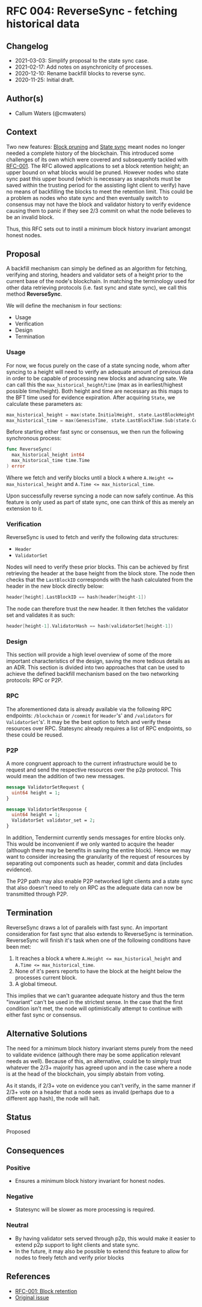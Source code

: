 # RFC 004: ReverseSync - fetching historical data

## Changelog

- 2021-03-03: Simplify proposal to the state sync case.
- 2021-02-17: Add notes on asynchronicity of processes.
- 2020-12-10: Rename backfill blocks to reverse sync.
- 2020-11-25: Initial draft.

## Author(s)

- Callum Waters (@cmwaters)

## Context

Two new features: [Block pruning](https://github.com/tendermint/tendermint/issues/3652)
and [State sync](https://github.com/tendermint/tendermint/blob/master/docs/architecture/adr-042-state-sync.md)
meant nodes no longer needed a complete history of the blockchain. This
introduced some challenges of its own which were covered and subsequently
tackled with [RFC-001](https://github.com/tendermint/spec/blob/master/rfc/001-block-retention.md).
The RFC allowed applications to set a block retention height; an upper bound on
what blocks would be pruned. However nodes who state sync past this upper bound
(which is necessary as snapshots must be saved within the trusting period for
the assisting light client to verify) have no means of backfilling the blocks
to meet the retention limit. This could be a problem as nodes who state sync and
then eventually switch to consensus may not have the block and validator
history to verify evidence causing them to panic if they see 2/3 commit on what
the node believes to be an invalid block.

Thus, this RFC sets out to instil a minimum block history invariant amongst
honest nodes.

## Proposal

A backfill mechanism can simply be defined as an algorithm for fetching,
verifying and storing, headers and validator sets of a height prior to the
current base of the node's blockchain. In matching the terminology used for
other data retrieving protocols (i.e. fast sync and state sync), we
call this method **ReverseSync**.

We will define the mechanism in four sections:
- Usage
- Verification
- Design
- Termination

### Usage

For now, we focus purely on the case of a state syncing node, whom after
syncing to a height will need to verify an adequate amount of previous data in
order to be capable of processing new blocks and advancing sate. We can call
this the `max_historical_height`/`time` (max as in earliest/highest possible
time/height). Both height and time are necessary as this maps to the BFT time
used for evidence expiration. After acquiring `State`, we calculate these
parameters as:

```go
max_historical_height = max(state.InitialHeight, state.LastBlockHeight - state.ConsensusParams.EvidenceAgeHeight)
max_historical_time = max(GenesisTime, state.LastBlockTime.Sub(state.ConsensusParams.EvidenceAgeTime))
```

Before starting either fast sync or consensus, we then run the following
synchronous process:

```go
func ReverseSync(
  max_historical_height int64
  max_historical_time time.Time
) error
```

Where we fetch and verify blocks until a block `A` where
`A.Height <= max_historical_height` and `A.Time <= max_historical_time`.

Upon successfully reverse syncing a node can now safely continue. As this
feature is only used as part of state sync, one can think of this as merely an
extension to it.

### Verification

ReverseSync is used to fetch and verify the following data structures:
- `Header`
- `ValidatorSet`

Nodes will need to verify these prior blocks. This can be achieved by first
retrieving the header at the base height from the block store. The node then
checks that the `LastBlockID` corresponds with the hash calculated from the
header in the new block directly below:

```go
header[height].LastBlockID == hash(header[height-1])
```

The node can therefore trust the new header. It then fetches the validator set
and validates it as such:

```go
header[height-1].ValidatorHash == hash(validatorSet[height-1])
```

### Design

This section will provide a high level overview of some of the more important
characteristics of the design, saving the more tedious details as an ADR. This
section is divided into two approaches that can be used to achieve the defined
backfill mechanism based on the two networking protocols: RPC or P2P.

### RPC

The aforementioned data is already available via the following RPC endpoints:
`/blockchain` or `/commit` for `Header`'s' and `/validators` for
`ValidatorSet`'s'. It may be the best option to fetch and verify these resources
over RPC. Statesync already requires a list of RPC endpoints, so these could be
reused.

### P2P

A more congruent approach to the current infrastructure would be to request and
send the respective resources over the p2p protocol. This would mean the
addition of two new messages.

```proto
message ValidatorSetRequest {
  uint64 height = 1;
}
```

```proto
message ValidatorSetResponse {
  uint64 height = 1;
  ValidatorSet validator_set = 2;
}
```

In addition, Tendermint currently sends messages for entire blocks only. This
would be inconvenient if we only wanted to acquire the header (although there
may be benefits in saving the entire block). Hence we may want to consider
increasing the granularity of the request of resources by separating out
components such as header, commit and data (includes evidence).

The P2P path may also enable P2P networked light clients and a state sync that
also doesn't need to rely on RPC as the adequate data can now be transmitted
through P2P.

## Termination

ReverseSync draws a lot of parallels with fast sync. An important consideration
for fast sync that also extends to ReverseSync is termination. ReverseSync will
finish it's task when one of the following conditions have been met:

1. It reaches a block `A` where `A.Height <= max_historical_height` and
`A.Time <= max_historical_time`.
2. None of it's peers reports to have the block at the height below the
processes current block.
3. A global timeout.

This implies that we can't guarantee adequate history and thus the term
"invariant" can't be used in the strictest sense. In the case that the first
condition isn't met, the node will optimistically attempt to continue with
either fast sync or consensus.

## Alternative Solutions

The need for a minimum block history invariant stems purely from the need to
validate evidence (although there may be some application relevant needs as
well). Because of this, an alternative, could be to simply trust whatever the
2/3+ majority has agreed upon and in the case where a node is at the head of the
blockchain, you simply abstain from voting.

As it stands, if 2/3+ vote on evidence you can't verify, in the same manner if
2/3+ vote on a header that a node sees as invalid (perhaps due to a different
app hash), the node will halt. 

## Status

Proposed

## Consequences

### Positive

- Ensures a minimum block history invariant for honest nodes.

### Negative

- Statesync will be slower as more processing is required.

### Neutral

- By having validator sets served through p2p, this would make it easier to
extend p2p support to light clients and state sync.
- In the future, it may also be possible to extend this feature to allow for
nodes to freely fetch and verify prior blocks

## References

- [RFC-001: Block retention](https://github.com/tendermint/spec/blob/master/rfc/001-block-retention.md)
- [Original issue](https://github.com/tendermint/tendermint/issues/4629)
